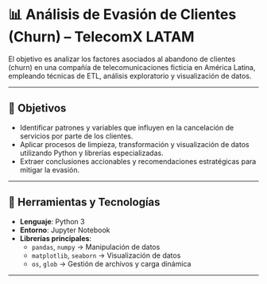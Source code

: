 # 📊 Análisis de Evasión de Clientes (Churn) – TelecomX LATAM

El objetivo es analizar los factores asociados al abandono de clientes (churn) en una compañía de telecomunicaciones ficticia en América Latina, empleando técnicas de ETL, análisis exploratorio y visualización de datos.

---

## 📌 Objetivos

- Identificar patrones y variables que influyen en la cancelación de servicios por parte de los clientes.
- Aplicar procesos de limpieza, transformación y visualización de datos utilizando Python y librerías especializadas.
- Extraer conclusiones accionables y recomendaciones estratégicas para mitigar la evasión.

---

## 🧰 Herramientas y Tecnologías

- **Lenguaje**: Python 3
- **Entorno**: Jupyter Notebook
- **Librerías principales**:
  - `pandas`, `numpy` → Manipulación de datos
  - `matplotlib`, `seaborn` → Visualización de datos
  - `os`, `glob` → Gestión de archivos y carga dinámica

---

